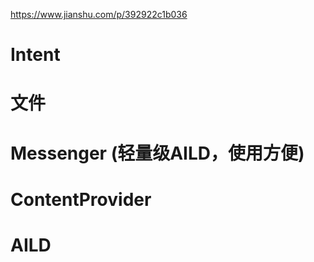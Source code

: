 https://www.jianshu.com/p/392922c1b036

# Intent
# 文件
# Messenger  (轻量级AILD，使用方便)
# ContentProvider
# AILD